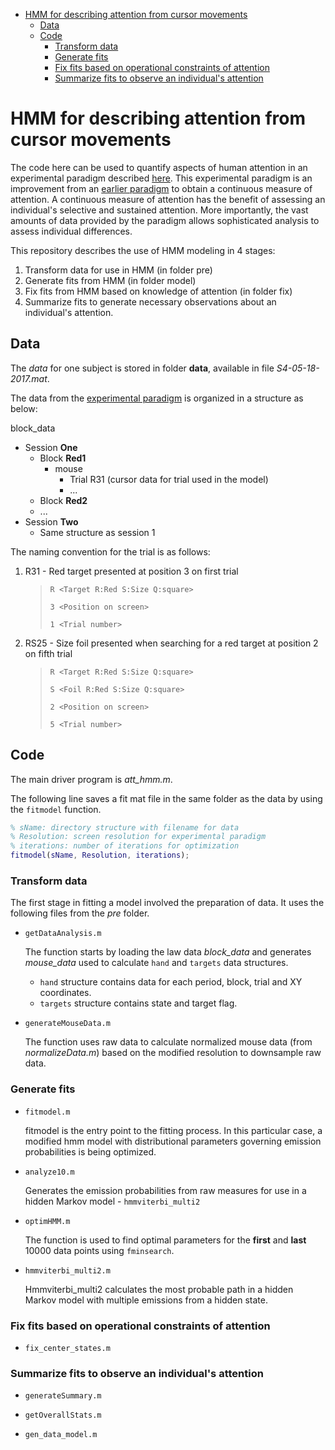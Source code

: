 - [HMM for describing attention from cursor movements](#hmm-for-describing-attention-from-cursor-movements)
  * [Data](#data)
  * [Code](#code)
    + [Transform data](#transform-data)
    + [Generate fits](#generate-fits)
    + [Fix fits based on operational constraints of attention](#fix-fits-based-on-operational-constraints-of-attention)
    + [Summarize fits to observe an individual's attention](#summarize-fits-to-observe-an-individual-s-attention)

# HMM for describing attention from cursor movements

The code here can be used to quantify aspects of human attention in an experimental paradigm described [here](https://cogsci.mindmodeling.org/2018/papers/0139/0139.pdf). This experimental paradigm is an improvement from an [earlier paradigm](https://www.jstor.org/stable/10.5406/amerjpsyc.128.2.0253?seq=1) to obtain a continuous measure of attention. A continuous measure of attention has the benefit of assessing an individual's selective and sustained attention. More importantly, the vast amounts of data provided by the paradigm allows sophisticated analysis to assess individual differences. 

This repository describes the use of HMM modeling in 4 stages:

1. Transform data for use in HMM (in folder pre)
2. Generate fits from HMM (in folder model)
3. Fix fits from HMM based on knowledge of attention (in folder fix)
4. Summarize fits to generate necessary observations about an individual's attention. 

## Data

The *data* for one subject is stored in folder **data**, available in file *S4-05-18-2017.mat*. 

The data from the [experimental paradigm](https://cogsci.mindmodeling.org/2018/papers/0139/0139.pdf) is organized in a structure as below:

block_data

- Session **One**
  - Block **Red1**
    - mouse
      - Trial R31 (cursor data for trial used in the model)
      - ...
  - Block **Red2**
  - ...
- Session **Two**
  - Same structure as session 1

The naming convention for the trial is as follows:

1. R31 - Red target presented at position 3 on first trial

   >  `R <Target R:Red S:Size Q:square>`
   >
   >  `3 <Position on screen>`
   >
   >  `1 <Trial number>`

2. RS25 - Size foil presented when searching for a red target at position 2 on fifth trial

   >  `R <Target R:Red S:Size Q:square>`
   >
   >  `S <Foil R:Red S:Size Q:square>`
   >
   >  `2 <Position on screen>`
   >
   >  `5 <Trial number>`

## Code

The main driver program is *att_hmm.m*.

The following line saves a fit mat file in the same folder as the data by using the ```fitmodel``` function.

```matlab
% sName: directory structure with filename for data
% Resolution: screen resolution for experimental paradigm
% iterations: number of iterations for optimization
fitmodel(sName, Resolution, iterations);
```

### Transform data

The first stage in fitting a model involved the preparation of data. It uses the following files from the *pre* folder.

- `getDataAnalysis.m`

  The function starts by loading the law data *block_data* and generates *mouse_data* used to calculate `hand` and `targets` data structures.

  - `hand` structure contains data for each period, block, trial and XY coordinates.
  - `targets` structure contains state and target flag.

- `generateMouseData.m`

  The function uses raw data to calculate normalized mouse data (from *normalizeData.m*) based on the modified resolution to downsample raw data. 

### Generate fits

- `fitmodel.m`

  fitmodel is the entry point to the fitting process. In this particular case, a modified hmm model with distributional parameters governing emission probabilities is being optimized.

- `analyze10.m`

  Generates the emission probabilities from raw measures for use in a hidden Markov model - `hmmviterbi_multi2` 

- `optimHMM.m`

  The function is used to find optimal parameters for the **first** and **last** 10000 data points using `fminsearch`.

- `hmmviterbi_multi2.m`

  Hmmviterbi_multi2 calculates the most probable path in a hidden Markov model with multiple emissions from a hidden state. 

### Fix fits based on operational constraints of attention

- `fix_center_states.m`

  

### Summarize fits to observe an individual's attention

- `generateSummary.m`

- `getOverallStats.m`

- `gen_data_model.m`

  